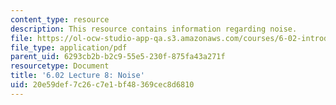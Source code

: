 ```yaml
---
content_type: resource
description: This resource contains information regarding noise.
file: https://ol-ocw-studio-app-qa.s3.amazonaws.com/courses/6-02-introduction-to-eecs-ii-digital-communication-systems-fall-2012/20e59def7c26c7e1bf48369cec8d6810_MIT6_02F12_lec08.pdf
file_type: application/pdf
parent_uid: 6293cb2b-b2c9-55e5-230f-875fa43a271f
resourcetype: Document
title: '6.02 Lecture 8: Noise'
uid: 20e59def-7c26-c7e1-bf48-369cec8d6810
---
```

